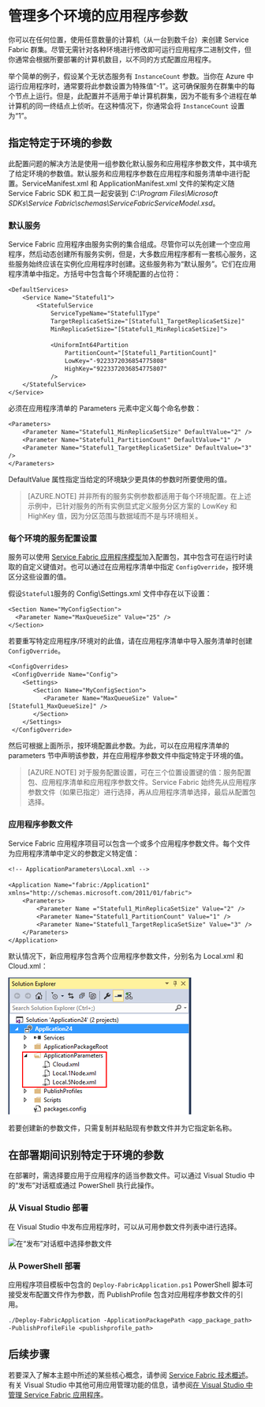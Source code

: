 <properties
   pageTitle="在 Service Fabric 中管理多个环境 | Azure"
   description="Service Fabric 应用程序可以在规模为一台计算机到数千台计算机的群集上运行。在某些情况下，你需要以不同的方式针对各种环境配置你的应用程序。本文介绍如何为每个环境定义不同的应用程序参数。"
   services="service-fabric"
   documentationCenter=".net"
   authors="seanmck"
   manager="timlt"
   editor=""/>

<tags
   ms.service="service-fabric"
   ms.devlang="dotNet"
   ms.topic="article"
   ms.tgt_pltfrm="NA"
   ms.workload="NA"
   ms.date="07/19/2016"
   wacn.date="08/29/2016"
   ms.author="seanmck"/>

# 管理多个环境的应用程序参数

你可以在任何位置，使用任意数量的计算机（从一台到数千台）来创建 Service Fabric 群集。尽管无需针对各种环境进行修改即可运行应用程序二进制文件，但你通常会根据所要部署的计算机数目，以不同的方式配置应用程序。

举个简单的例子，假设某个无状态服务有 `InstanceCount` 参数。当你在 Azure 中运行应用程序时，通常要将此参数设置为特殊值“-1”。这可确保服务在群集中的每个节点上运行。但是，此配置并不适用于单计算机群集，因为不能有多个进程在单计算机的同一终结点上侦听。在这种情况下，你通常会将 `InstanceCount` 设置为“1”。

## 指定特定于环境的参数

此配置问题的解决方法是使用一组参数化默认服务和应用程序参数文件，其中填充了给定环境的参数值。默认服务和应用程序参数在应用程序和服务清单中进行配置。ServiceManifest.xml 和 ApplicationManifest.xml 文件的架构定义随 Service Fabric SDK 和工具一起安装到 *C:\\Program Files\\Microsoft SDKs\\Service Fabric\\schemas\\ServiceFabricServiceModel.xsd*。

### 默认服务

Service Fabric 应用程序由服务实例的集合组成。尽管你可以先创建一个空应用程序，然后动态创建所有服务实例，但是，大多数应用程序都有一套核心服务，这些服务始终应该在实例化应用程序时创建。这些服务称为“默认服务”。它们在应用程序清单中指定。方括号中包含每个环境配置的占位符：

    <DefaultServices>
        <Service Name="Stateful1">
            <StatefulService
                ServiceTypeName="Stateful1Type"
                TargetReplicaSetSize="[Stateful1_TargetReplicaSetSize]"
                MinReplicaSetSize="[Stateful1_MinReplicaSetSize]">

                <UniformInt64Partition
                    PartitionCount="[Stateful1_PartitionCount]"
                    LowKey="-9223372036854775808"
                    HighKey="9223372036854775807"
                />
        </StatefulService>
    </Service>
  </DefaultServices>

必须在应用程序清单的 Parameters 元素中定义每个命名参数：

    <Parameters>
        <Parameter Name="Stateful1_MinReplicaSetSize" DefaultValue="2" />
        <Parameter Name="Stateful1_PartitionCount" DefaultValue="1" />
        <Parameter Name="Stateful1_TargetReplicaSetSize" DefaultValue="3" />
    </Parameters>

DefaultValue 属性指定当给定的环境缺少更具体的参数时所要使用的值。

>[AZURE.NOTE] 并非所有的服务实例参数都适用于每个环境配置。在上述示例中，已针对服务的所有实例显式定义服务分区方案的 LowKey 和 HighKey 值，因为分区范围与数据域而不是与环境相关。


### 每个环境的服务配置设置

服务可以使用 [Service Fabric 应用程序模型](/documentation/articles/service-fabric-application-model/)加入配置包，其中包含可在运行时读取的自定义键值对。也可以通过在应用程序清单中指定 `ConfigOverride`，按环境区分这些设置的值。

假设`Stateful1`服务的 Config\\Settings.xml 文件中存在以下设置：


    <Section Name="MyConfigSection">
      <Parameter Name="MaxQueueSize" Value="25" />
    </Section>

若要重写特定应用程序/环境对的此值，请在应用程序清单中导入服务清单时创建 `ConfigOverride`。

    <ConfigOverrides>
     <ConfigOverride Name="Config">
        <Settings>
           <Section Name="MyConfigSection">
              <Parameter Name="MaxQueueSize" Value="[Stateful1_MaxQueueSize]" />
           </Section>
        </Settings>
     </ConfigOverride>
  </ConfigOverrides>

然后可根据上面所示，按环境配置此参数。为此，可以在应用程序清单的 parameters 节中声明该参数，并在应用程序参数文件中指定特定于环境的值。

>[AZURE.NOTE] 对于服务配置设置，可在三个位置设置键的值：服务配置包、应用程序清单和应用程序参数文件。Service Fabric 始终先从应用程序参数文件（如果已指定）进行选择，再从应用程序清单选择，最后从配置包选择。


### 应用程序参数文件

Service Fabric 应用程序项目可以包含一个或多个应用程序参数文件。每个文件为应用程序清单中定义的参数定义特定值：

    <!-- ApplicationParameters\Local.xml -->

    <Application Name="fabric:/Application1" xmlns="http://schemas.microsoft.com/2011/01/fabric">
        <Parameters>
            <Parameter Name ="Stateful1_MinReplicaSetSize" Value="2" />
            <Parameter Name="Stateful1_PartitionCount" Value="1" />
            <Parameter Name="Stateful1_TargetReplicaSetSize" Value="3" />
        </Parameters>
    </Application>

默认情况下，新应用程序包含两个应用程序参数文件，分别名为 Local.xml 和 Cloud.xml：

![解决方案资源管理器中的应用程序参数文件][app-parameters-solution-explorer]  


若要创建新的参数文件，只需复制并粘贴现有参数文件并为它指定新名称。

## 在部署期间识别特定于环境的参数

在部署时，需选择要应用于应用程序的适当参数文件。可以通过 Visual Studio 中的“发布”对话框或通过 PowerShell 执行此操作。

### 从 Visual Studio 部署

在 Visual Studio 中发布应用程序时，可以从可用参数文件列表中进行选择。

![在“发布”对话框中选择参数文件][publishdialog]

### 从 PowerShell 部署

应用程序项目模板中包含的 `Deploy-FabricApplication.ps1` PowerShell 脚本可接受发布配置文件作为参数，而 PublishProfile 包含对应用程序参数文件的引用。

  
    ./Deploy-FabricApplication -ApplicationPackagePath <app_package_path> -PublishProfileFile <publishprofile_path>
  

## 后续步骤

若要深入了解本主题中所述的某些核心概念，请参阅 [Service Fabric 技术概述](/documentation/articles/service-fabric-technical-overview/)。有关 Visual Studio 中其他可用应用管理功能的信息，请参阅[在 Visual Studio 中管理 Service Fabric 应用程序](/documentation/articles/service-fabric-manage-application-in-visual-studio/)。

<!-- Image references -->

[publishdialog]: ./media/service-fabric-manage-multiple-environment-app-configuration/publish-dialog-choose-app-config.png
[app-parameters-solution-explorer]: ./media/service-fabric-manage-multiple-environment-app-configuration/app-parameters-in-solution-explorer.png

<!---HONumber=Mooncake_0822_2016-->